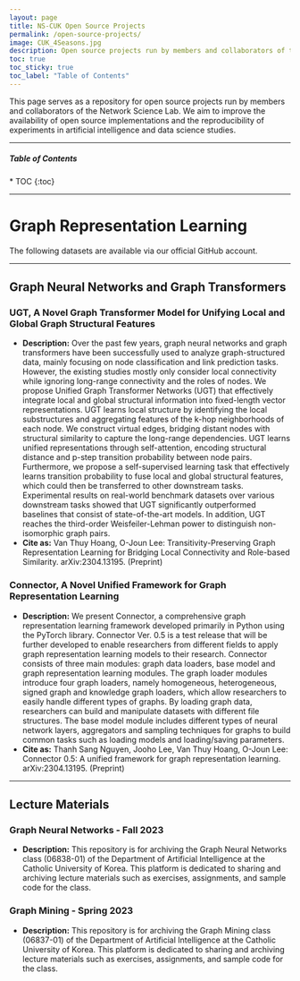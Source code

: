 ```yaml
---
layout: page
title: NS-CUK Open Source Projects
permalink: /open-source-projects/
image: CUK_4Seasons.jpg
description: Open source projects run by members and collaborators of the Network Science Lab at the Catholic University of Korea
toc: true
toc_sticky: true
toc_label: "Table of Contents"
---
```


This page serves as a repository for open source projects run by members and collaborators of the Network Science Lab. We aim to improve the availability of open source implementations and the reproducibility of experiments in artificial intelligence and data science studies.

***

<h5>Table of Contents</h5>
* TOC
{:toc}

***
# Graph Representation Learning

The following datasets are available via our official GitHub account. 

<p align="center">
<div class="github-card" data-github="NSLab-CUK" data-width="90%" data-height="" data-theme="default"></div>
<script src="//cdn.jsdelivr.net/github-cards/latest/widget.js"></script>
</p>

***
## Graph Neural Networks and Graph Transformers

### UGT, A Novel Graph Transformer Model for Unifying Local and Global Graph Structural Features

* **Description:** Over the past few years, graph neural networks and graph transformers have been successfully used to analyze graph-structured data, mainly focusing on node classification and link prediction tasks. However, the existing studies mostly only consider local connectivity while ignoring long-range connectivity and the roles of nodes. We propose Unified Graph Transformer Networks (UGT) that effectively integrate local and global structural information into fixed-length vector representations. UGT learns local structure by identifying the local substructures and aggregating features of the k-hop neighborhoods of each node. We construct virtual edges, bridging distant nodes with structural similarity to capture the long-range dependencies. UGT learns unified representations through self-attention, encoding structural distance and p-step transition probability between node pairs. Furthermore, we propose a self-supervised learning task that effectively learns transition probability to fuse local and global structural features, which could then be transferred to other downstream tasks. Experimental results on real-world benchmark datasets over various downstream tasks showed that UGT significantly outperformed baselines that consist of state-of-the-art models. In addition, UGT reaches the third-order Weisfeiler-Lehman power to distinguish non-isomorphic graph pairs.
* **Cite as:** Van Thuy Hoang, O-Joun Lee: Transitivity-Preserving Graph Representation Learning for Bridging Local Connectivity and Role-based Similarity. arXiv:2304.13195. (Preprint)

<p align="center">
<div class="github-card" data-github="NSLab-CUK/Unified-Graph-Transformer" data-width="90%" data-height="" data-theme="default"></div>
<script src="//cdn.jsdelivr.net/github-cards/latest/widget.js"></script>
</p>

### Connector, A Novel Unified Framework for Graph Representation Learning

* **Description:** We present Connector, a comprehensive graph representation learning framework developed primarily in Python using the PyTorch library. Connector Ver. 0.5 is a test release that will be further developed to enable researchers from different fields to apply graph representation learning models to their research. Connector consists of three main modules: graph data loaders, base model and graph representation learning modules. The graph loader modules introduce four graph loaders, namely homogeneous, heterogeneous, signed graph and knowledge graph loaders, which allow researchers to easily handle different types of graphs. By loading graph data, researchers can build and manipulate datasets with different file structures. The base model module includes different types of neural network layers, aggregators and sampling techniques for graphs to build common tasks such as loading models and loading/saving parameters.
* **Cite as:** Thanh Sang Nguyen, Jooho Lee, Van Thuy Hoang, O-Joun Lee: Connector 0.5: A unified framework for graph representation learning. arXiv:2304.13195. (Preprint)

<p align="center">
<div class="github-card" data-github="NSLab-CUK/Connector" data-width="90%" data-height="" data-theme="default"></div>
<script src="//cdn.jsdelivr.net/github-cards/latest/widget.js"></script>
</script>

***
## Lecture Materials

### Graph Neural Networks - Fall 2023

* **Description:** This repository is for archiving the Graph Neural Networks class (06838-01) of the Department of Artificial Intelligence at the Catholic University of Korea. This platform is dedicated to sharing and archiving lecture materials such as exercises, assignments, and sample code for the class.

<p align="center">
<div class="github-card" data-github="NSLab-CUK/Graph-Neural-Networks-Fall-2023" data-width="90%" data-height="" data-theme="default"></div>
<script src="//cdn.jsdelivr.net/github-cards/latest/widget.js"></script>
</script>

### Graph Mining - Spring 2023

* **Description:** This repository is for archiving the Graph Mining class (06837-01) of the Department of Artificial Intelligence at the Catholic University of Korea. This platform is dedicated to sharing and archiving lecture materials such as exercises, assignments, and sample code for the class.

<p align="center">
<div class="github-card" data-github="NSLab-CUK/Graph-Mining-Spring-2023" data-width="90%" data-height="" data-theme="default"></div>
<script src="//cdn.jsdelivr.net/github-cards/latest/widget.js"></script>
</script>




